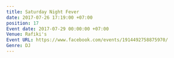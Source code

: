 ```yaml
---
title: Saturday Night Fever
date: 2017-07-26 17:19:00 +07:00
position: 17
Event date: 2017-07-29 00:00:00 +07:00
Venue: Rafiki's
Event URL: https://www.facebook.com/events/1914492758875970/
Genre: DJ
---
```


